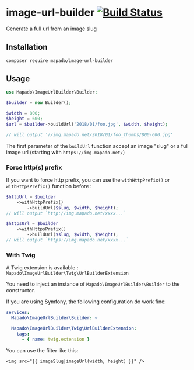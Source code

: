 # image-url-builder [![Build Status](https://travis-ci.org/mapado/image-url-builder.svg?branch=master)](https://travis-ci.org/mapado/image-url-builder)
Generate a full url from an image slug

## Installation

```sh
composer require mapado/image-url-builder
```

## Usage

```php
use Mapado\ImageUrlBuilder\Builder;

$builder = new Builder();

$width = 800;
$height = 600;
$url = $builder->buildUrl('2018/01/foo.jpg', $width, $height);

// will output '//img.mapado.net/2018/01/foo_thumbs/800-600.jpg'
```

The first parameter of the `buildUrl` function accept an image "slug" or a full image url (starting with `https://img.mapado.net/`)

### Force http(s) prefix

If you want to force http prefix, you can use the `withHttpPrefix()` or `withHttpsPrefix()` function before :
```php
$httpUrl = $builder
    ->withHttpPrefix()
        ->buildUrl($slug, $width, $height);
// will output `http://img.mapado.net/xxxx...`

$httpsUrl = $builder
    ->withHttpsPrefix()
        ->buildUrl($slug, $width, $height);
// will output `https://img.mapado.net/xxxx...`
```

### With Twig

A Twig extension is available : `Mapado\ImageUrlBuilder\Twig\UrlBuilderExtension`

You need to inject an instance of `Mapado\ImageUrlBuilder\Builder` to the constructor.

If you are using Symfony, the following configuration do work fine:

```yaml
services:
  Mapado\ImageUrlBuilder\Builder: ~

  Mapado\ImageUrlBuilder\Twig\UrlBuilderExtension:
    tags:
      - { name: twig.extension }

```

You can use the filter like this:
```twig
<img src="{{ imageSlug|imageUrl(width, height) }}" />
```
